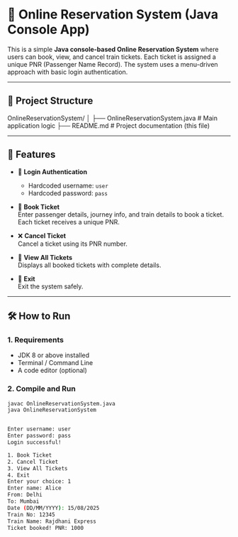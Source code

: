 # 🚆 Online Reservation System (Java Console App)

This is a simple **Java console-based Online Reservation System** where users can book, view, and cancel train tickets. Each ticket is assigned a unique PNR (Passenger Name Record). The system uses a menu-driven approach with basic login authentication.

---

## 📂 Project Structure

OnlineReservationSystem/
│
├── OnlineReservationSystem.java # Main application logic
├── README.md # Project documentation (this file)

---

## 🎯 Features

- 🔐 **Login Authentication**

  - Hardcoded username: `user`
  - Hardcoded password: `pass`

- 🧾 **Book Ticket**  
  Enter passenger details, journey info, and train details to book a ticket. Each ticket receives a unique PNR.

- ❌ **Cancel Ticket**  
  Cancel a ticket using its PNR number.

- 📃 **View All Tickets**  
  Displays all booked tickets with complete details.

- 🚪 **Exit**  
  Exit the system safely.

---

## 🛠 How to Run

### 1. Requirements

- JDK 8 or above installed
- Terminal / Command Line
- A code editor (optional)

### 2. Compile and Run

```bash
javac OnlineReservationSystem.java
java OnlineReservationSystem


Enter username: user
Enter password: pass
Login successful!

1. Book Ticket
2. Cancel Ticket
3. View All Tickets
4. Exit
Enter your choice: 1
Enter name: Alice
From: Delhi
To: Mumbai
Date (DD/MM/YYYY): 15/08/2025
Train No: 12345
Train Name: Rajdhani Express
Ticket booked! PNR: 1000
```


